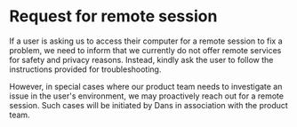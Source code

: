 # Request for remote session
If a user is asking us to access their computer for a remote session to fix a problem, we need to inform that we currently do not offer remote services for safety and privacy reasons. Instead, kindly ask the user to follow the instructions provided for troubleshooting.

However, in special cases where our product team needs to investigate an issue in the user's environment, we may proactively reach out for a remote session. Such cases will be initiated by Dans in association with the product team.